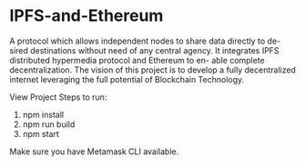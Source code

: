 # IPFS-and-Ethereum

A protocol which allows independent nodes to share data directly to de- sired destinations without need of any central agency. It integrates IPFS distributed hypermedia protocol and Ethereum to en- able complete decentralization. The vision of this project is to develop a fully decentralized internet leveraging the full potential of Blockchain Technology.

View Project
Steps to run:

1. npm install
2. npm run build
3. npm start

Make sure you have Metamask CLI available.
